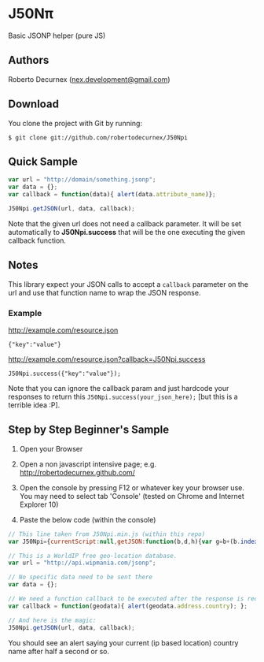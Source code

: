 # J50Nπ

Basic JSONP helper (pure JS)

## Authors

Roberto Decurnex (nex.development@gmail.com)

## Download

You clone the project with Git by running:

    $ git clone git://github.com/robertodecurnex/J50Npi

## Quick Sample

```javascript
var url = "http://domain/something.jsonp";
var data = {};
var callback = function(data){ alert(data.attribute_name)};

J50Npi.getJSON(url, data, callback);
```

Note that the given url does not need a callback parameter. It will be set automatically to **J50Npi.success** that will be the one executing the given callback function.

## Notes

This library expect your JSON calls to accept a `callback` parameter on the url and use that function name to wrap the JSON response.

### Example

http://example.com/resource.json

    {"key":"value"}
    
http://example.com/resource.json?callback=J50Npi.success

    J50Npi.success({"key":"value"});
    
Note that you can ignore the callback param and just hardcode your responses to return this `J50Npi.success(your_json_here);` [but this is a terrible idea :P]. 
    
## Step by Step Beginner's Sample

1. Open your Browser

2. Open a non javascript intensive page; e.g. http://robertodecurnex.github.com/

3. Open the console by pressing F12 or whatever key your browser use. You may need to select tab 'Console' (tested on Chrome and Internet Explorer 10)

4. Paste the below code (within the console)

```javascript
// This line taken from J50Npi.min.js (within this repo)
var J50Npi={currentScript:null,getJSON:function(b,d,h){var g=b+(b.indexOf("?")+1?"&":"?");var c=document.getElementsByTagName("head")[0];var a=document.createElement("script");var f=[];var e="";this.success=h;d.callback="J50Npi.success";for(e in d){f.push(e+"="+encodeURIComponent(d[e]))}g+=f.join("&");a.type="text/javascript";a.src=g;if(this.currentScript){c.removeChild(currentScript)}c.appendChild(a)},success:null};

// This is a WorldIP free geo-location database.
var url = "http://api.wipmania.com/jsonp";

// No specific data need to be sent there
var data = {};

// We need a function callback to be executed after the response is received
var callback = function(geodata){ alert(geodata.address.country); };

// And here is the magic:
J50Npi.getJSON(url, data, callback);
```

You should see an alert saying your current (ip based location) country name after half a second or so.
